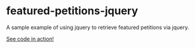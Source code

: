 # featured-petitions-jquery
A sample example of using jquery to retrieve featured petitions via jquery. 

[See code in action!](http://controlshift.github.io/featured-petitions-jquery)

